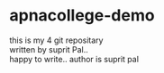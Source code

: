 # apnacollege-demo

this is my 4 git repositary
<br>
written by suprit Pal..
<br>
happy to write..
author is suprit pal

